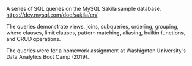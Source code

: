 A series of SQL queries on the MySQL Sakila sample database.
https://dev.mysql.com/doc/sakila/en/

The queries demonstrate views, joins, subqueries, ordering, grouping, where clauses, limit clauses, pattern matching, aliasing, builtin functions, and CRUD operations.

The queries were for a homework assignment at Washignton University's Data Analytics Boot Camp (2019).